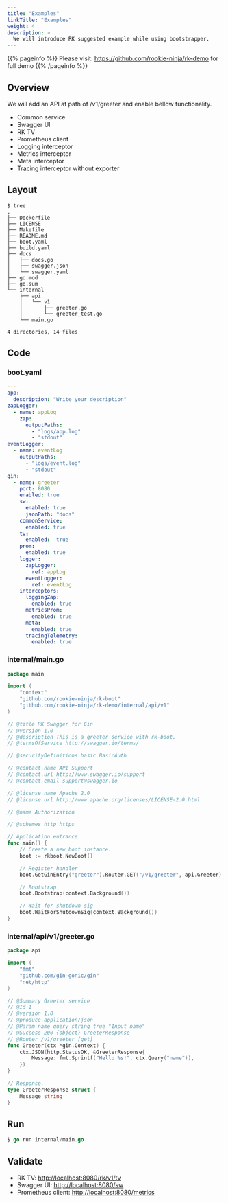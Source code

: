 ```yaml
---
title: "Examples"
linkTitle: "Examples"
weight: 4
description: >
  We will introduce RK suggested example while using bootstrapper.
---
```

{{% pageinfo %}} 
Please visit: https://github.com/rookie-ninja/rk-demo for full demo
{{% /pageinfo %}}

## Overview
We will add an API at path of /v1/greeter and enable bellow functionality.

- Common service
- Swagger UI
- RK TV
- Prometheus client
- Logging interceptor
- Metrics interceptor
- Meta interceptor
- Tracing interceptor without exporter

## Layout
```shell script
$ tree
.
├── Dockerfile
├── LICENSE
├── Makefile
├── README.md
├── boot.yaml
├── build.yaml
├── docs
│   ├── docs.go
│   ├── swagger.json
│   └── swagger.yaml
├── go.mod
├── go.sum
└── internal
    ├── api
    │   └── v1
    │       ├── greeter.go
    │       └── greeter_test.go
    └── main.go

4 directories, 14 files
```

## Code
### boot.yaml
```yaml
---
app:
  description: "Write your description"
zapLogger:
  - name: appLog
    zap:
      outputPaths:
        - "logs/app.log"
        - "stdout"
eventLogger:
  - name: eventLog
    outputPaths:
      - "logs/event.log"
      - "stdout"
gin:
  - name: greeter
    port: 8080
    enabled: true
    sw:
      enabled: true
      jsonPath: "docs"
    commonService:
      enabled: true
    tv:
      enabled:  true
    prom:
      enabled: true
    logger:
      zapLogger:
        ref: appLog
      eventLogger:
        ref: eventLog
    interceptors:
      loggingZap:
        enabled: true
      metricsProm:
        enabled: true
      meta:
        enabled: true
      tracingTelemetry:
        enabled: true
```

### internal/main.go
```go
package main

import (
	"context"
	"github.com/rookie-ninja/rk-boot"
	"github.com/rookie-ninja/rk-demo/internal/api/v1"
)

// @title RK Swagger for Gin
// @version 1.0
// @description This is a greeter service with rk-boot.
// @termsOfService http://swagger.io/terms/

// @securityDefinitions.basic BasicAuth

// @contact.name API Support
// @contact.url http://www.swagger.io/support
// @contact.email support@swagger.io

// @license.name Apache 2.0
// @license.url http://www.apache.org/licenses/LICENSE-2.0.html

// @name Authorization

// @schemes http https

// Application entrance.
func main() {
	// Create a new boot instance.
	boot := rkboot.NewBoot()

	// Register handler
	boot.GetGinEntry("greeter").Router.GET("/v1/greeter", api.Greeter)

	// Bootstrap
	boot.Bootstrap(context.Background())

	// Wait for shutdown sig
	boot.WaitForShutdownSig(context.Background())
}
```

### internal/api/v1/greeter.go
```go
package api

import (
	"fmt"
	"github.com/gin-gonic/gin"
	"net/http"
)

// @Summary Greeter service
// @Id 1
// @version 1.0
// @produce application/json
// @Param name query string true "Input name"
// @Success 200 {object} GreeterResponse
// @Router /v1/greeter [get]
func Greeter(ctx *gin.Context) {
	ctx.JSON(http.StatusOK, &GreeterResponse{
		Message: fmt.Sprintf("Hello %s!", ctx.Query("name")),
	})
}

// Response.
type GreeterResponse struct {
	Message string
}
```

## Run
```go
$ go run internal/main.go
```

## Validate
- RK TV: [http://localhost:8080/rk/v1/tv](http://localhost:8080/rk/v1/tv)
- Swagger UI: [http://localhost:8080/sw](http://localhost:8080/sw)
- Prometheus client: [http://localhost:8080/metrics](http://localhost:8080/metrics)